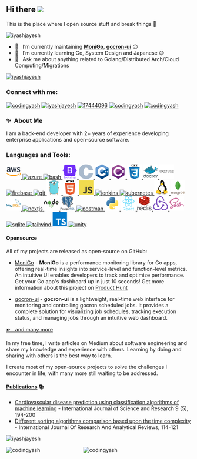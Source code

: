 ## Hi there <a href="https://www.linkedin.com/in/iyashjayesh/"><img src="https://media.giphy.com/media/hvRJCLFzcasrR4ia7z/giphy.gif" width="4%"></a>

This is the place where I open source stuff and break things :rofl:

<p align="left"> <img src="https://komarev.com/ghpvc/?username=iyashjayesh" alt="iyashjayesh" /> </p>

- 🔭 &nbsp; I’m currently maintaining [**MoniGo**](https://github.com/iyashjayesh/monigo), [**gocron-ui**](https://github.com/go-co-op/gocron-ui) :wink:
- 🌱 &nbsp; I’m currently learning Go, System Design and Japanese 😉
- 💬 &nbsp; Ask me about anything related to Golang/Distributed Arch/Cloud Computing/Migrations

<p align="left"> <a href="https://github.com/ryo-ma/github-profile-trophy"><img src="https://github-profile-trophy.vercel.app/?username=iyashjayesh" alt="iyashjayesh" /></a> </p>

<h3 align="left">Connect with me:</h3>
<p align="left">
<a href="https://twitter.com/codingyash" target="blank"><img align="center" src="https://raw.githubusercontent.com/rahuldkjain/github-profile-readme-generator/master/src/images/icons/Social/twitter.svg" alt="codingyash" height="30" width="40" /></a>
<a href="https://linkedin.com/in/iyashjayesh" target="blank"><img align="center" src="https://raw.githubusercontent.com/rahuldkjain/github-profile-readme-generator/master/src/images/icons/Social/linked-in-alt.svg" alt="iyashjayesh" height="30" width="40" /></a>
<a href="https://stackoverflow.com/users/17444096" target="blank"><img align="center" src="https://raw.githubusercontent.com/rahuldkjain/github-profile-readme-generator/master/src/images/icons/Social/stack-overflow.svg" alt="17444096" height="30" width="40" /></a>
<a href="https://instagram.com/codingyash" target="blank"><img align="center" src="https://raw.githubusercontent.com/rahuldkjain/github-profile-readme-generator/master/src/images/icons/Social/instagram.svg" alt="codingyash" height="30" width="40" /></a>
<a href="https://medium.com/codingyash" target="blank"><img align="center" src="https://raw.githubusercontent.com/rahuldkjain/github-profile-readme-generator/master/src/images/icons/Social/medium.svg" alt="codingyash" height="30" width="40" /></a>
</p>

### ✨&nbsp; About Me

I am a back-end developer with 2+ years of experience developing enterprise applications and open-source software.

<h3 align="left">Languages and Tools:</h3>
<p align="left"> <a href="https://aws.amazon.com" target="_blank" rel="noreferrer"> <img src="https://raw.githubusercontent.com/devicons/devicon/master/icons/amazonwebservices/amazonwebservices-original-wordmark.svg" alt="aws" width="40" height="40"/> </a> <a href="https://azure.microsoft.com/en-in/" target="_blank" rel="noreferrer"> <img src="https://www.vectorlogo.zone/logos/microsoft_azure/microsoft_azure-icon.svg" alt="azure" width="40" height="40"/> </a> <a href="https://www.gnu.org/software/bash/" target="_blank" rel="noreferrer"> <img src="https://www.vectorlogo.zone/logos/gnu_bash/gnu_bash-icon.svg" alt="bash" width="40" height="40"/> </a> <a href="https://getbootstrap.com" target="_blank" rel="noreferrer"> <img src="https://raw.githubusercontent.com/devicons/devicon/master/icons/bootstrap/bootstrap-plain-wordmark.svg" alt="bootstrap" width="40" height="40"/> </a> <a href="https://www.cprogramming.com/" target="_blank" rel="noreferrer"> <img src="https://raw.githubusercontent.com/devicons/devicon/master/icons/c/c-original.svg" alt="c" width="40" height="40"/> </a> <a href="https://www.w3schools.com/cpp/" target="_blank" rel="noreferrer"> <img src="https://raw.githubusercontent.com/devicons/devicon/master/icons/cplusplus/cplusplus-original.svg" alt="cplusplus" width="40" height="40"/> </a> <a href="https://www.w3schools.com/cs/" target="_blank" rel="noreferrer"> <img src="https://raw.githubusercontent.com/devicons/devicon/master/icons/csharp/csharp-original.svg" alt="csharp" width="40" height="40"/> </a> <a href="https://www.w3schools.com/css/" target="_blank" rel="noreferrer"> <img src="https://raw.githubusercontent.com/devicons/devicon/master/icons/css3/css3-original-wordmark.svg" alt="css3" width="40" height="40"/> </a> <a href="https://www.docker.com/" target="_blank" rel="noreferrer"> <img src="https://raw.githubusercontent.com/devicons/devicon/master/icons/docker/docker-original-wordmark.svg" alt="docker" width="40" height="40"/> </a> <a href="https://expressjs.com" target="_blank" rel="noreferrer"> <img src="https://raw.githubusercontent.com/devicons/devicon/master/icons/express/express-original-wordmark.svg" alt="express" width="40" height="40"/> </a> <a href="https://firebase.google.com/" target="_blank" rel="noreferrer"> <img src="https://www.vectorlogo.zone/logos/firebase/firebase-icon.svg" alt="firebase" width="40" height="40"/> </a> <a href="https://git-scm.com/" target="_blank" rel="noreferrer"> <img src="https://www.vectorlogo.zone/logos/git-scm/git-scm-icon.svg" alt="git" width="40" height="40"/> </a> <a href="https://golang.org" target="_blank" rel="noreferrer"> <img src="https://raw.githubusercontent.com/devicons/devicon/master/icons/go/go-original.svg" alt="go" width="40" height="40"/> </a> <a href="https://www.w3.org/html/" target="_blank" rel="noreferrer"> <img src="https://raw.githubusercontent.com/devicons/devicon/master/icons/html5/html5-original-wordmark.svg" alt="html5" width="40" height="40"/> </a> <a href="https://developer.mozilla.org/en-US/docs/Web/JavaScript" target="_blank" rel="noreferrer"> <img src="https://raw.githubusercontent.com/devicons/devicon/master/icons/javascript/javascript-original.svg" alt="javascript" width="40" height="40"/> </a> <a href="https://www.jenkins.io" target="_blank" rel="noreferrer"> <img src="https://www.vectorlogo.zone/logos/jenkins/jenkins-icon.svg" alt="jenkins" width="40" height="40"/> </a> <a href="https://kubernetes.io" target="_blank" rel="noreferrer"> <img src="https://www.vectorlogo.zone/logos/kubernetes/kubernetes-icon.svg" alt="kubernetes" width="40" height="40"/> </a> <a href="https://www.linux.org/" target="_blank" rel="noreferrer"> <img src="https://raw.githubusercontent.com/devicons/devicon/master/icons/linux/linux-original.svg" alt="linux" width="40" height="40"/> </a> <a href="https://www.mongodb.com/" target="_blank" rel="noreferrer"> <img src="https://raw.githubusercontent.com/devicons/devicon/master/icons/mongodb/mongodb-original-wordmark.svg" alt="mongodb" width="40" height="40"/> </a> <a href="https://www.mysql.com/" target="_blank" rel="noreferrer"> <img src="https://raw.githubusercontent.com/devicons/devicon/master/icons/mysql/mysql-original-wordmark.svg" alt="mysql" width="40" height="40"/> </a> <a href="https://nextjs.org/" target="_blank" rel="noreferrer"> <img src="https://cdn.worldvectorlogo.com/logos/nextjs-2.svg" alt="nextjs" width="40" height="40"/> </a> <a href="https://nodejs.org" target="_blank" rel="noreferrer"> <img src="https://raw.githubusercontent.com/devicons/devicon/master/icons/nodejs/nodejs-original-wordmark.svg" alt="nodejs" width="40" height="40"/> </a> <a href="https://www.postgresql.org" target="_blank" rel="noreferrer"> <img src="https://raw.githubusercontent.com/devicons/devicon/master/icons/postgresql/postgresql-original-wordmark.svg" alt="postgresql" width="40" height="40"/> </a> <a href="https://postman.com" target="_blank" rel="noreferrer"> <img src="https://www.vectorlogo.zone/logos/getpostman/getpostman-icon.svg" alt="postman" width="40" height="40"/> </a> <a href="https://www.python.org" target="_blank" rel="noreferrer"> <img src="https://raw.githubusercontent.com/devicons/devicon/master/icons/python/python-original.svg" alt="python" width="40" height="40"/> </a> <a href="https://reactjs.org/" target="_blank" rel="noreferrer"> <img src="https://raw.githubusercontent.com/devicons/devicon/master/icons/react/react-original-wordmark.svg" alt="react" width="40" height="40"/> </a> <a href="https://redis.io" target="_blank" rel="noreferrer"> <img src="https://raw.githubusercontent.com/devicons/devicon/master/icons/redis/redis-original-wordmark.svg" alt="redis" width="40" height="40"/> </a> <a href="https://redux.js.org" target="_blank" rel="noreferrer"> <img src="https://raw.githubusercontent.com/devicons/devicon/master/icons/redux/redux-original.svg" alt="redux" width="40" height="40"/> </a> <a href="https://sass-lang.com" target="_blank" rel="noreferrer"> <img src="https://raw.githubusercontent.com/devicons/devicon/master/icons/sass/sass-original.svg" alt="sass" width="40" height="40"/> </a> <a href="https://www.sqlite.org/" target="_blank" rel="noreferrer"> <img src="https://www.vectorlogo.zone/logos/sqlite/sqlite-icon.svg" alt="sqlite" width="40" height="40"/> </a> <a href="https://tailwindcss.com/" target="_blank" rel="noreferrer"> <img src="https://www.vectorlogo.zone/logos/tailwindcss/tailwindcss-icon.svg" alt="tailwind" width="40" height="40"/> </a> <a href="https://www.typescriptlang.org/" target="_blank" rel="noreferrer"> <img src="https://raw.githubusercontent.com/devicons/devicon/master/icons/typescript/typescript-original.svg" alt="typescript" width="40" height="40"/> </a> <a href="https://unity.com/" target="_blank" rel="noreferrer"> <img src="https://www.vectorlogo.zone/logos/unity3d/unity3d-icon.svg" alt="unity" width="40" height="40"/> </a> </p>

<!-- ### Tech Stack 🛠️ -->

<!-- - **Languages:** Go, JavaScript, TypeScript, C++, C#, Python
- **Frameworks:** Express, Next.js, React, Node.js
- **Databases:** MySQL, PostgreSQL, MongoDB, SQLite, Redis, Clickhouse
- **DevOps:** Docker, Kubernetes, Jenkins
- **Tools:** Git, GitHub, Jira, Postman
- **Cloud:** AWS, Azure
- **OS:** Linux, Windows
- **Others:** REST, GraphQL, Microservices, CI/CD, TDD(Test Driven Development), DDD(Domain Driven Development), OOP(Object Oriented Programming), Design Patterns
- **Learning:** React, Material UI, Tailwind CSS, AWS & Japanese 🇯🇵 🙃 -->

#### Opensource

All of my projects are released as open-source on GitHub:

- [MoniGo](https://github.com/iyashjayesh/monigo) - **MoniGo** is a performance monitoring library for Go apps, offering real-time insights into service-level and function-level metrics. An intuitive UI enables developers to track and optimize performance. Get your Go app's dashboard up in just 10 seconds! Get more information about this project on [Product Hunt](https://www.producthunt.com/posts/monigo)

- [gocron-ui](https://github.com/go-co-op/gocron-ui) - **gocron-ui** is a lightweight, real-time web interface for monitoring and controlling gocron scheduled jobs. It provides a complete solution for visualizing job schedules, tracking execution status, and managing jobs through an intuitive web dashboard.

[⏩ &nbsp; and many more](https://github.com/iyashjayesh?tab=repositories&q=&type=source&language=&sort=stargazers)

In my free time, I write articles on Medium about software engineering and share my knowledge and experience with others. Learning by doing and sharing with others is the best way to learn.

I create most of my open-source projects to solve the challenges I encounter in life, with many more still waiting to be addressed.

#### [Publications](https://scholar.google.com/citations?user=SlmQNEIAAAAJ&hl=en&oi=ao) 📚

- [Cardiovascular disease prediction using classification algorithms of machine learning](https://scholar.google.com/citations?view_op=view_citation&hl=en&user=SlmQNEIAAAAJ&citation_for_view=SlmQNEIAAAAJ:u5HHmVD_uO8C) - International Journal of Science and Research 9 (5), 194-200
- [Different sorting algorithms comparison based upon the time complexity](https://scholar.google.com/citations?view_op=view_citation&hl=en&user=SlmQNEIAAAAJ&citation_for_view=SlmQNEIAAAAJ:9yKSN-GCB0IC) - International Journal Of Research And Analytical Reviews, 114-121

<img src="https://github-readme-streak-stats.herokuapp.com/?user=iyashjayesh&" alt="iyashjayesh" />

<p><a href="https://www.buymeacoffee.com/codingyash"> <img align="left" src="https://cdn.buymeacoffee.com/buttons/v2/default-yellow.png" height="50" width="210" alt="codingyash" /></a><a href="https://ko-fi.com/ codingyash"> <img align="left" src="https://cdn.ko-fi.com/cdn/kofi3.png?v=3" height="50" width="210" alt=" codingyash" /></a></p>
